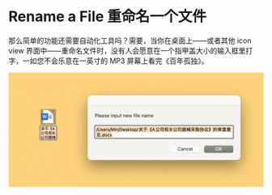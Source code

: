 # Rename a File 重命名一个文件

那么简单的功能还需要自动化工具吗？需要，当你在桌面上——或者其他 icon view 界面中——重命名文件时，没有人会愿意在一个指甲盖大小的输入框里打字，一如您不会乐意在一英寸的 MP3 屏幕上看完《百年孤独》。

![title](img.png)